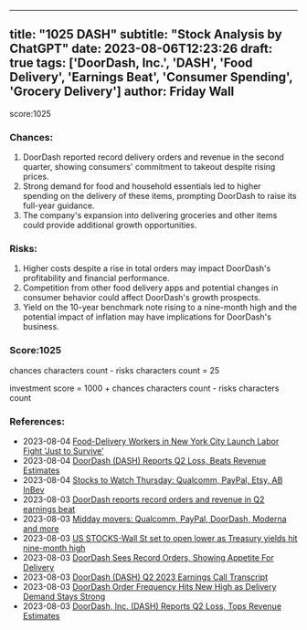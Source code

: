 
---
title: "1025 DASH"
subtitle: "Stock Analysis by ChatGPT"
date: 2023-08-06T12:23:26
draft: true
tags: ['DoorDash, Inc.', 'DASH', 'Food Delivery', 'Earnings Beat', 'Consumer Spending', 'Grocery Delivery']
author: Friday Wall
---

score:1025
### Chances:
1. DoorDash reported record delivery orders and revenue in the second quarter, showing consumers' commitment to takeout despite rising prices.
2. Strong demand for food and household essentials led to higher spending on the delivery of these items, prompting DoorDash to raise its full-year guidance.
3. The company's expansion into delivering groceries and other items could provide additional growth opportunities.
### Risks:
1. Higher costs despite a rise in total orders may impact DoorDash's profitability and financial performance.
2. Competition from other food delivery apps and potential changes in consumer behavior could affect DoorDash's growth prospects.
3. Yield on the 10-year benchmark note rising to a nine-month high and the potential impact of inflation may have implications for DoorDash's business.
### Score:1025
chances characters count - risks characters count = 25

investment score = 1000 + chances characters count - risks characters count
### References:
- 2023-08-04 [Food-Delivery Workers in New York City Launch Labor Fight ‘Just to Survive’](https://finance.yahoo.com/m/a0a3845c-5b35-3448-b9e5-4be4986337fb/food-delivery-workers-in-new.html?.tsrc=rss)
- 2023-08-04 [DoorDash (DASH) Reports Q2 Loss, Beats Revenue Estimates](https://finance.yahoo.com/news/doordash-dash-reports-q2-loss-173900351.html?.tsrc=rss)
- 2023-08-04 [Stocks to Watch Thursday: Qualcomm, PayPal, Etsy, AB InBev](https://finance.yahoo.com/m/7827d145-e41d-3129-8ca5-364aed90a456/stocks-to-watch-thursday%3A.html?.tsrc=rss)
- 2023-08-03 [DoorDash reports record orders and revenue in Q2 earnings beat](https://finance.yahoo.com/video/doordash-reports-record-orders-revenue-135737267.html?.tsrc=rss)
- 2023-08-03 [Midday movers: Qualcomm, PayPal, DoorDash, Moderna and more](https://finance.yahoo.com/news/qualcomm-paypal-roku-fall-premarket-080010864.html?.tsrc=rss)
- 2023-08-03 [US STOCKS-Wall St set to open lower as Treasury yields hit nine-month high](https://finance.yahoo.com/news/us-stocks-wall-st-set-131741035.html?.tsrc=rss)
- 2023-08-03 [DoorDash Sees Record Orders, Showing Appetite For Delivery](https://finance.yahoo.com/news/doordash-reports-record-orders-showing-201306855.html?.tsrc=rss)
- 2023-08-03 [DoorDash (DASH) Q2 2023 Earnings Call Transcript](https://finance.yahoo.com/m/cbf0a0c3-ac20-3d17-9b63-74abd5eceb73/doordash-%28dash%29-q2-2023.html?.tsrc=rss)
- 2023-08-03 [DoorDash Order Frequency Hits New High as Delivery Demand Stays Strong](https://finance.yahoo.com/m/c36a3086-82da-3156-bd89-8ae191b44f57/doordash-order-frequency-hits.html?.tsrc=rss)
- 2023-08-03 [DoorDash, Inc. (DASH) Reports Q2 Loss, Tops Revenue Estimates](https://finance.yahoo.com/news/doordash-inc-dash-reports-q2-214521071.html?.tsrc=rss)


                